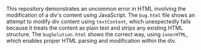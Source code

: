 This repository demonstrates an uncommon error in HTML involving the modification of a div's content using JavaScript.  The `bug.html` file shows an attempt to modify div content using `textContent`, which unexpectedly fails because it treats the content as plain text and strips any existing HTML structure. The `bugSolution.html` shows the correct way, using `innerHTML`, which enables proper HTML parsing and modification within the div.